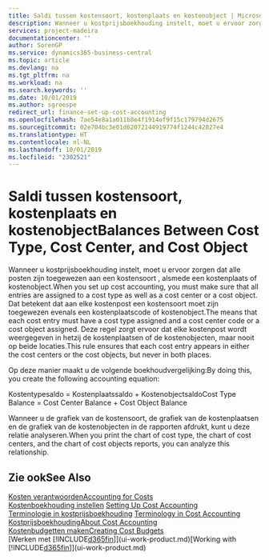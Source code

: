 ```yaml
---
title: Saldi tussen kostensoort, kostenplaats en kostenobject | Microsoft Docs
description: Wanneer u kostprijsboekhouding instelt, moet u ervoor zorgen dat alle posten zijn toegewezen aan een kostensoort , alsmede een kostenplaats of kostenobject. Dat betekent dat aan elke kostenpost een kostensoort moet zijn toegewezen evenals een kostenplaatscode of kostenobject. Deze regel zorgt ervoor dat elke kostenpost wordt weergegeven in hetzij de kostenplaatsen of de kostenobjecten, maar nooit op beide locaties.
services: project-madeira
documentationcenter: ''
author: SorenGP
ms.service: dynamics365-business-central
ms.topic: article
ms.devlang: na
ms.tgt_pltfrm: na
ms.workload: na
ms.search.keywords: ''
ms.date: 10/01/2019
ms.author: sgroespe
redirect_url: finance-set-up-cost-accounting
ms.openlocfilehash: 7ae54e8a1a011b8e4f1914ef9f15c179794d2675
ms.sourcegitcommit: 02e704bc3e01d62072144919774f1244c42827e4
ms.translationtype: HT
ms.contentlocale: nl-NL
ms.lasthandoff: 10/01/2019
ms.locfileid: "2302521"
---
```

# <a name="balances-between-cost-type-cost-center-and-cost-object"></a><span data-ttu-id="23fb1-105">Saldi tussen kostensoort, kostenplaats en kostenobject</span><span class="sxs-lookup"><span data-stu-id="23fb1-105">Balances Between Cost Type, Cost Center, and Cost Object</span></span>
<span data-ttu-id="23fb1-106">Wanneer u kostprijsboekhouding instelt, moet u ervoor zorgen dat alle posten zijn toegewezen aan een kostensoort , alsmede een kostenplaats of kostenobject.</span><span class="sxs-lookup"><span data-stu-id="23fb1-106">When you set up cost accounting, you must make sure that all entries are assigned to a cost type as well as a cost center or a cost object.</span></span> <span data-ttu-id="23fb1-107">Dat betekent dat aan elke kostenpost een kostensoort moet zijn toegewezen evenals een kostenplaatscode of kostenobject.</span><span class="sxs-lookup"><span data-stu-id="23fb1-107">The means that each cost entry must have a cost type assigned and a cost center code or a cost object assigned.</span></span> <span data-ttu-id="23fb1-108">Deze regel zorgt ervoor dat elke kostenpost wordt weergegeven in hetzij de kostenplaatsen of de kostenobjecten, maar nooit op beide locaties.</span><span class="sxs-lookup"><span data-stu-id="23fb1-108">This rule ensures that each cost entry appears in either the cost centers or the cost objects, but never in both places.</span></span>  

 <span data-ttu-id="23fb1-109">Op deze manier maakt u de volgende boekhoudvergelijking:</span><span class="sxs-lookup"><span data-stu-id="23fb1-109">By doing this, you create the following accounting equation:</span></span>  

 <span data-ttu-id="23fb1-110">Kostentypesaldo = Kostenplaatssaldo + Kostenobjectsaldo</span><span class="sxs-lookup"><span data-stu-id="23fb1-110">Cost Type Balance = Cost Center Balance + Cost Object Balance</span></span>  

 <span data-ttu-id="23fb1-111">Wanneer u de grafiek van de kostensoort, de grafiek van de kostenplaatsen en de grafiek van de kostenobjecten in de rapporten afdrukt, kunt u deze relatie analyseren.</span><span class="sxs-lookup"><span data-stu-id="23fb1-111">When you print the chart of cost type, the chart of cost centers, and the chart of cost objects reports, you can analyze this relationship.</span></span>  

## <a name="see-also"></a><span data-ttu-id="23fb1-112">Zie ook</span><span class="sxs-lookup"><span data-stu-id="23fb1-112">See Also</span></span>  
[<span data-ttu-id="23fb1-113">Kosten verantwoorden</span><span class="sxs-lookup"><span data-stu-id="23fb1-113">Accounting for Costs</span></span>](finance-manage-cost-accounting.md)  
 <span data-ttu-id="23fb1-114">[Kostenboekhouding instellen](finance-set-up-cost-accounting.md) </span><span class="sxs-lookup"><span data-stu-id="23fb1-114">[Setting Up Cost Accounting](finance-set-up-cost-accounting.md) </span></span>  
 <span data-ttu-id="23fb1-115">[Terminologie in kostprijsboekhouding](finance-terminology-in-cost-accounting.md) </span><span class="sxs-lookup"><span data-stu-id="23fb1-115">[Terminology in Cost Accounting](finance-terminology-in-cost-accounting.md) </span></span>  
 [<span data-ttu-id="23fb1-116">Kostprijsboekhouding</span><span class="sxs-lookup"><span data-stu-id="23fb1-116">About Cost Accounting</span></span>](finance-about-cost-accounting.md)  
 [<span data-ttu-id="23fb1-117">Kostenbudgetten maken</span><span class="sxs-lookup"><span data-stu-id="23fb1-117">Creating Cost Budgets</span></span>](finance-create-cost-budgets.md)  
 <span data-ttu-id="23fb1-118">[Werken met [!INCLUDE[d365fin](includes/d365fin_md.md)]](ui-work-product.md)</span><span class="sxs-lookup"><span data-stu-id="23fb1-118">[Working with [!INCLUDE[d365fin](includes/d365fin_md.md)]](ui-work-product.md)</span></span>

